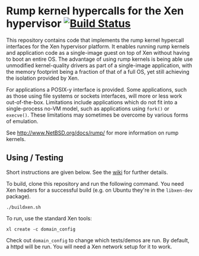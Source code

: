 Rump kernel hypercalls for the Xen hypervisor [![Build Status](https://travis-ci.org/anttikantee/rumpuser-xen.png?branch=master)](https://travis-ci.org/anttikantee/rumpuser-xen)
=============================================

This repository contains code that implements the rump kernel hypercall
interfaces for the Xen hypervisor platform.  It enables running rump
kernels and application code as a single-image guest on top of Xen
without having to boot an entire OS.  The advantage of using rump
kernels is being able use unmodified kernel-quality drivers as part of
a single-image application, with the memory footprint being a fraction
of that of a full OS, yet still achieving the isolation provided by Xen.

For applications a POSIX-y interface is provided.  Some applications,
such as those using file systems or sockets interfaces, will more or
less work out-of-the-box.  Limitations include applications which do
not fit into a single-process no-VM model, such as applications using
`fork()` or `execve()`.  These limitations may sometimes be overcome by
various forms of emulation.

See http://www.NetBSD.org/docs/rump/ for more information on rump kernels.


Using / Testing
---------------

Short instructions are given below.  See the
[wiki](https://github.com/anttikantee/rumpuser-xen/wiki) for
further details.

To build, clone this repository and run the following command.  You
need Xen headers for a successful build (e.g. on Ubuntu they're in
the `libxen-dev` package).

	./buildxen.sh

To run, use the standard Xen tools:

	xl create -c domain_config

Check out `domain_config` to change which tests/demos are run.
By default, a httpd will be run.  You will need a Xen network
setup for it to work.
